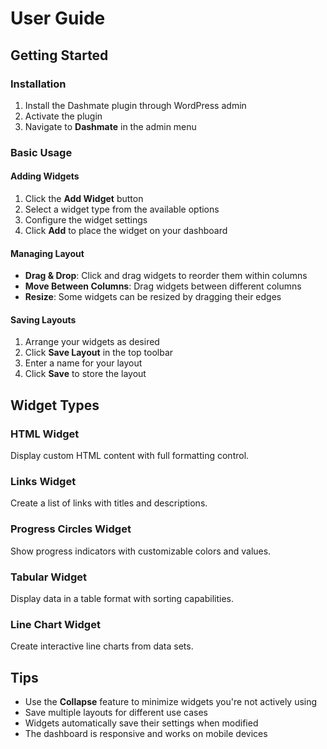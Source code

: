 # User Guide

## Getting Started

### Installation

1. Install the Dashmate plugin through WordPress admin
2. Activate the plugin
3. Navigate to **Dashmate** in the admin menu

### Basic Usage

#### Adding Widgets

1. Click the **Add Widget** button
2. Select a widget type from the available options
3. Configure the widget settings
4. Click **Add** to place the widget on your dashboard

#### Managing Layout

- **Drag & Drop**: Click and drag widgets to reorder them within columns
- **Move Between Columns**: Drag widgets between different columns
- **Resize**: Some widgets can be resized by dragging their edges

#### Saving Layouts

1. Arrange your widgets as desired
2. Click **Save Layout** in the top toolbar
3. Enter a name for your layout
4. Click **Save** to store the layout


## Widget Types

### HTML Widget
Display custom HTML content with full formatting control.

### Links Widget
Create a list of links with titles and descriptions.

### Progress Circles Widget
Show progress indicators with customizable colors and values.

### Tabular Widget
Display data in a table format with sorting capabilities.

### Line Chart Widget
Create interactive line charts from data sets.

## Tips

- Use the **Collapse** feature to minimize widgets you're not actively using
- Save multiple layouts for different use cases
- Widgets automatically save their settings when modified
- The dashboard is responsive and works on mobile devices
